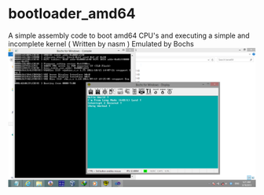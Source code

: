 # bootloader_amd64
A simple assembly code to boot amd64 CPU's and executing a simple and incomplete kernel ( Written by nasm )
Emulated by Bochs
![Sudoku](https://github.com/hamidrm/bootloader_amd64/blob/master/boot.png?raw=true "Sudoku")
